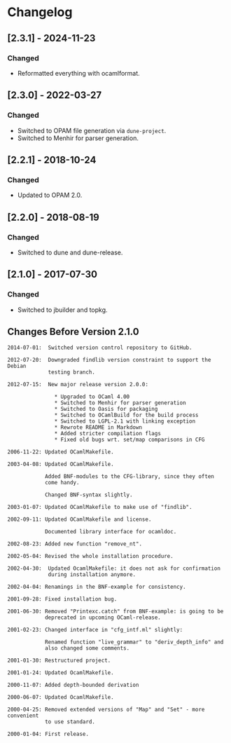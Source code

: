 # Changelog

## [2.3.1] - 2024-11-23

### Changed

- Reformatted everything with ocamlformat.

## [2.3.0] - 2022-03-27

### Changed

- Switched to OPAM file generation via `dune-project`.
- Switched to Menhir for parser generation.

## [2.2.1] - 2018-10-24

### Changed

- Updated to OPAM 2.0.

## [2.2.0] - 2018-08-19

### Changed

- Switched to dune and dune-release.

## [2.1.0] - 2017-07-30

### Changed

- Switched to jbuilder and topkg.

## Changes Before Version 2.1.0

```text
2014-07-01:  Switched version control repository to GitHub.

2012-07-20:  Downgraded findlib version constraint to support the Debian
             testing branch.

2012-07-15:  New major release version 2.0.0:

               * Upgraded to OCaml 4.00
               * Switched to Menhir for parser generation
               * Switched to Oasis for packaging
               * Switched to OCamlBuild for the build process
               * Switched to LGPL-2.1 with linking exception
               * Rewrote README in Markdown
               * Added stricter compilation flags
               * Fixed old bugs wrt. set/map comparisons in CFG

2006-11-22: Updated OCamlMakefile.

2003-04-08: Updated OCamlMakefile.

            Added BNF-modules to the CFG-library, since they often
            come handy.

            Changed BNF-syntax slightly.

2003-01-07: Updated OCamlMakefile to make use of "findlib".

2002-09-11: Updated OCamlMakefile and license.

            Documented library interface for ocamldoc.

2002-08-23: Added new function "remove_nt".

2002-05-04: Revised the whole installation procedure.

2002-04-30:  Updated OcamlMakefile: it does not ask for confirmation
             during installation anymore.

2002-04-04: Renamings in the BNF-example for consistency.

2001-09-28: Fixed installation bug.

2001-06-30: Removed "Printexc.catch" from BNF-example: is going to be
            deprecated in upcoming OCaml-release.

2001-02-23: Changed interface in "cfg_intf.ml" slightly:

            Renamed function "live_grammar" to "deriv_depth_info" and
            also changed some comments.

2001-01-30: Restructured project.

2001-01-24: Updated OcamlMakefile.

2000-11-07: Added depth-bounded derivation

2000-06-07: Updated OcamlMakefile.

2000-04-25: Removed extended versions of "Map" and "Set" - more convenient
            to use standard.

2000-01-04: First release.
```
